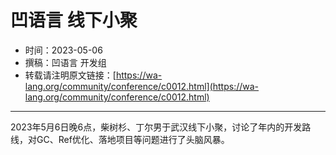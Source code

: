 # 凹语言 线下小聚

- 时间：2023-05-06
- 撰稿：凹语言 开发组
- 转载请注明原文链接：[https://wa-lang.org/community/conference/c0012.html](https://wa-lang.org/community/conference/c0012.html)

---

2023年5月6日晚6点，柴树杉、丁尔男于武汉线下小聚，讨论了年内的开发路线，对GC、Ref优化、落地项目等问题进行了头脑风暴。

